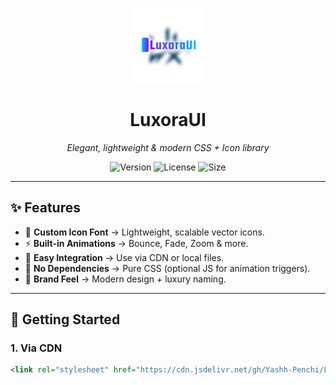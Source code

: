 <p align="center">
  <img src="assets/logo.png" alt="LuxoraUI Logo" width="120"/>
</p>

<h1 align="center">LuxoraUI</h1>
<p align="center">
  <em>Elegant, lightweight & modern CSS + Icon library</em>
</p>

<p align="center">
  <img src="https://img.shields.io/badge/version-1.0.0-blue?style=for-the-badge" alt="Version"/>
  <img src="https://img.shields.io/badge/license-LuxoraUI--Custom-orange?style=for-the-badge" alt="License"/>
  <img src="https://img.shields.io/badge/size-<10KB-brightgreen?style=for-the-badge" alt="Size"/>
</p>

---

## ✨ Features

- 🎨 **Custom Icon Font** → Lightweight, scalable vector icons.  
- ⚡ **Built-in Animations** → Bounce, Fade, Zoom & more.  
- 🧩 **Easy Integration** → Use via CDN or local files.  
- 🚀 **No Dependencies** → Pure CSS (optional JS for animation triggers).  
- 🖤 **Brand Feel** → Modern design + luxury naming.

---

## 🚀 Getting Started

### 1. Via CDN
```html
<link rel="stylesheet" href="https://cdn.jsdelivr.net/gh/Yashh-Penchi/LuxoraUI@main/LuxoraUICSS/LuxoraUI.min.css">

